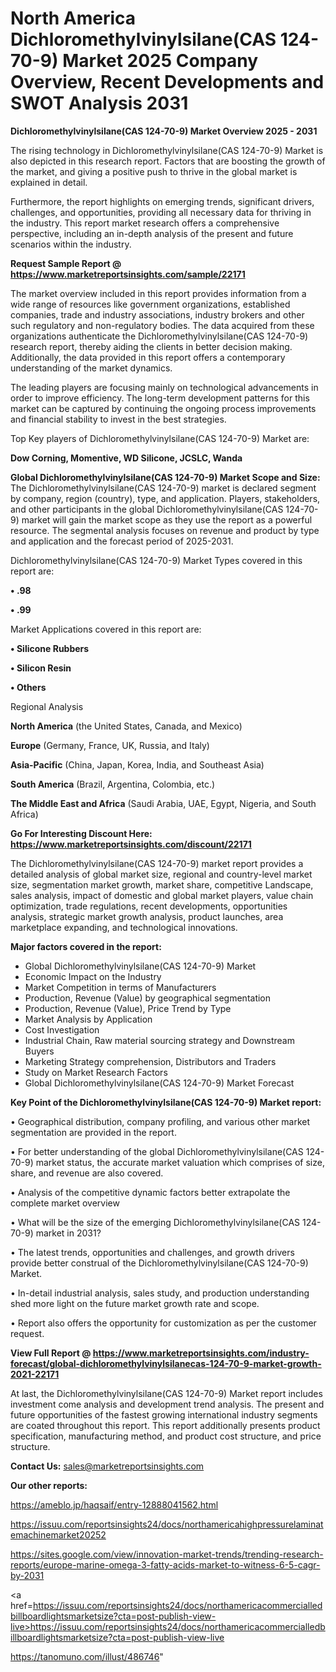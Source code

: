 # North America Dichloromethylvinylsilane(CAS 124-70-9) Market 2025 Company Overview, Recent Developments and SWOT Analysis 2031

<Strong> Dichloromethylvinylsilane(CAS 124-70-9) Market Overview 2025 - 2031</strong>

The rising technology in Dichloromethylvinylsilane(CAS 124-70-9) Market is also depicted in this research report. Factors that are boosting the growth of the market, and giving a positive push to thrive in the global market is explained in detail.

Furthermore, the report highlights on emerging trends, significant drivers, challenges, and opportunities, providing all necessary data for thriving in the industry. This report market research offers a comprehensive perspective, including an in-depth analysis of the present and future scenarios within the industry.

<strong>Request Sample Report @ <a href=https://www.marketreportsinsights.com/sample/22171>https://www.marketreportsinsights.com/sample/22171</a></strong>

The market overview included in this report provides information from a wide range of resources like government organizations, established companies, trade and industry associations, industry brokers and other such regulatory and non-regulatory bodies. The data acquired from these organizations authenticate the Dichloromethylvinylsilane(CAS 124-70-9) research report, thereby aiding the clients in better decision making. Additionally, the data provided in this report offers a contemporary understanding of the market dynamics.

The leading players are focusing mainly on technological advancements in order to improve efficiency. The long-term development patterns for this market can be captured by continuing the ongoing process improvements and financial stability to invest in the best strategies.

Top Key players of Dichloromethylvinylsilane(CAS 124-70-9) Market are:

<strong>Dow Corning, Momentive, WD Silicone, JCSLC, Wanda</strong>

<strong><b>Global Dichloromethylvinylsilane(CAS 124-70-9) Market Scope and Size:</b></strong>
The Dichloromethylvinylsilane(CAS 124-70-9) market is declared segment by company, region (country), type, and application. Players, stakeholders, and other participants in the global Dichloromethylvinylsilane(CAS 124-70-9) market will gain the market scope as they use the report as a powerful resource. The segmental analysis focuses on revenue and product by type and application and the forecast period of 2025-2031.

Dichloromethylvinylsilane(CAS 124-70-9) Market Types covered in this report are:

<strong>• .98

• .99</strong>

Market Applications covered in this report are:

<strong>• Silicone Rubbers

• Silicon Resin

• Others</strong> 

Regional Analysis

<strong>North America</strong> (the United States, Canada, and Mexico)

<strong>Europe</strong> (Germany, France, UK, Russia, and Italy)

<strong>Asia-Pacific</strong> (China, Japan, Korea, India, and Southeast Asia)

<strong>South America</strong> (Brazil, Argentina, Colombia, etc.)

<strong>The Middle East and Africa</strong> (Saudi Arabia, UAE, Egypt, Nigeria, and South Africa)

<strong>Go For Interesting Discount Here: <a href=https://www.marketreportsinsights.com/discount/22171>https://www.marketreportsinsights.com/discount/22171</a></strong>

The Dichloromethylvinylsilane(CAS 124-70-9) market report provides a detailed analysis of global market size, regional and country-level market size, segmentation market growth, market share, competitive Landscape, sales analysis, impact of domestic and global market players, value chain optimization, trade regulations, recent developments, opportunities analysis, strategic market growth analysis, product launches, area marketplace expanding, and technological innovations.

<strong><b>Major factors covered in the report:</b></strong>
<ul>
  <li>Global Dichloromethylvinylsilane(CAS 124-70-9) Market </li>
  <li>Economic Impact on the Industry</li>
  <li>Market Competition in terms of Manufacturers</li>
  <li>Production, Revenue (Value) by geographical segmentation</li>
  <li>Production, Revenue (Value), Price Trend by Type</li>
  <li>Market Analysis by Application</li>
  <li>Cost Investigation</li>
  <li>Industrial Chain, Raw material sourcing strategy and Downstream Buyers</li>
  <li>Marketing Strategy comprehension, Distributors and Traders</li>
  <li>Study on Market Research Factors</li>
  <li>Global Dichloromethylvinylsilane(CAS 124-70-9) Market Forecast</li>
</ul>

<strong><b>Key Point of the Dichloromethylvinylsilane(CAS 124-70-9) Market report:</b></strong>

• Geographical distribution, company profiling, and various other market segmentation are provided in the report.

• For better understanding of the global Dichloromethylvinylsilane(CAS 124-70-9) market status, the accurate market valuation which comprises of size, share, and revenue are also covered.

• Analysis of the competitive dynamic factors better extrapolate the complete market overview

• What will be the size of the emerging Dichloromethylvinylsilane(CAS 124-70-9) market in 2031?

• The latest trends, opportunities and challenges, and growth drivers provide better construal of the Dichloromethylvinylsilane(CAS 124-70-9) Market.

• In-detail industrial analysis, sales study, and production understanding shed more light on the future market growth rate and scope.

• Report also offers the opportunity for customization as per the customer request.

<strong><b>View Full Report @ <a href=https://www.marketreportsinsights.com/industry-forecast/global-dichloromethylvinylsilanecas-124-70-9-market-growth-2021-22171>https://www.marketreportsinsights.com/industry-forecast/global-dichloromethylvinylsilanecas-124-70-9-market-growth-2021-22171</a></b></strong>


At last, the Dichloromethylvinylsilane(CAS 124-70-9) Market report includes investment come analysis and development trend analysis. The present and future opportunities of the fastest growing international industry segments are coated throughout this report. This report additionally presents product specification, manufacturing method, and product cost structure, and price structure.

<strong>Contact Us:</strong>
sales@marketreportsinsights.com

<strong>Our other reports:</strong>

<a href=https://ameblo.jp/haqsaif/entry-12888041562.html>https://ameblo.jp/haqsaif/entry-12888041562.html</a>

<a href=https://issuu.com/reportsinsights24/docs/northamericahighpressurelaminatemachinemarket20252>https://issuu.com/reportsinsights24/docs/northamericahighpressurelaminatemachinemarket20252</a>

<a href=https://sites.google.com/view/innovation-market-trends/trending-research-reports/europe-marine-omega-3-fatty-acids-market-to-witness-6-5-cagr-by-2031>https://sites.google.com/view/innovation-market-trends/trending-research-reports/europe-marine-omega-3-fatty-acids-market-to-witness-6-5-cagr-by-2031</a>

<a href=https://issuu.com/reportsinsights24/docs/northamericacommercialledbillboardlightsmarketsize?cta=post-publish-view-live>https://issuu.com/reportsinsights24/docs/northamericacommercialledbillboardlightsmarketsize?cta=post-publish-view-live</a>

<a href=https://tanomuno.com/illust/486746>https://tanomuno.com/illust/486746</a>"
